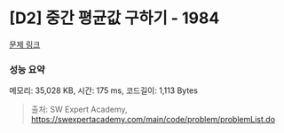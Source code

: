 # [D2] 중간 평균값 구하기 - 1984 

[문제 링크](https://swexpertacademy.com/main/code/problem/problemDetail.do?contestProbId=AV5Pw_-KAdcDFAUq) 

### 성능 요약

메모리: 35,028 KB, 시간: 175 ms, 코드길이: 1,113 Bytes



> 출처: SW Expert Academy, https://swexpertacademy.com/main/code/problem/problemList.do